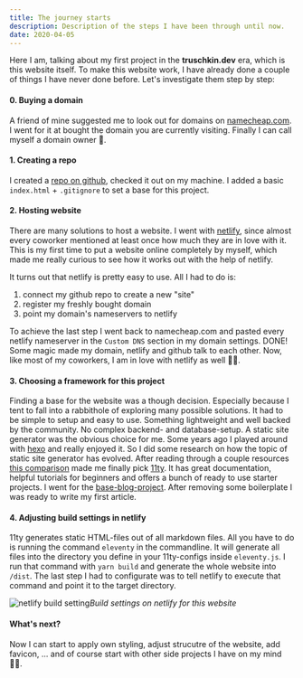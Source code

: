 ```yaml
---
title: The journey starts
description: Description of the steps I have been through until now.
date: 2020-04-05
---
```


Here I am, talking about my first project in the __truschkin.dev__ era, which is this website itself. To make this website work, I have already done a couple of things I have never done before. Let's investigate them step by step:

#### 0. Buying a domain
A friend of mine suggested me to look out for domains on [namecheap.com](https://www.namecheap.com/). I went for it at bought the domain you are currently visiting. Finally I can call myself a domain owner 🎉.

#### 1. Creating a repo
I created a [repo on github](https://github.com/paultrue/truschkin.dev), checked it out on my machine. I added a basic `index.html` + `.gitignore` to set a base for this project.

#### 2. Hosting website
There are many solutions to host a website. I went with [netlify](https://www.netlify.com/), since almost every coworker mentioned at least once how much they are in love with it. This is my first time to put a website online completely by myself, which made me really curious to see how it works out with the help of netlify. 

It turns out that netlify is pretty easy to use. All I had to do is:
1. connect my github repo to create a new "site"
2. register my freshly bought domain
3. point my domain's nameservers to netlify

To achieve the last step I went back to namecheap.com and pasted every netlify nameserver in the `Custom DNS` section in my domain settings. DONE! Some magic made my domain, netlify and github talk to each other.
Now, like most of my coworkers, I am in love with netlify as well 🤷‍♂️.

#### 3. Choosing a framework for this project
Finding a base for the website was a though decision. Especially because I tent to fall into a rabbithole of exploring many possible solutions. It had to be simple to setup and easy to use. Something lightweight and well backed by the community. No complex backend- and database-setup. A static site generator was the obvious choice for me.
Some years ago I played around with [hexo](https://hexo.io/) and really enjoyed it. So I did some research on how the topic of static site generator has evolved. After reading through a couple resources [this comparison](https://snipcart.com/blog/choose-best-static-site-generator) made me finally pick [11ty](https://www.11ty.dev/). It has great documentation, helpful tutorials for beginners and offers a bunch of ready to use starter projects. I went for the [base-blog-project](https://github.com/11ty/eleventy-base-blog). After removing some boilerplate I was ready to write my first article.

#### 4. Adjusting build settings in netlify
11ty generates static HTML-files out of all markdown files. All you have to do is running the command `eleventy` in the commandline. It will generate all files into the directory you define in your 11ty-configs inside `eleventy.js`. I run that command with `yarn build` and generate the whole website into `/dist`. The last step I had to configurate was to tell netlify to execute that command and point it to the target directory. 

![netlify build setting](/assets/img/001_netlify_build.png "netlify build setting")*Build settings on netlify for this website*

#### What's next?
Now I can start to apply own styling, adjust strucutre of the website, add favicon, ... and of course start with other side projects I have on my mind 👨‍💻. 


